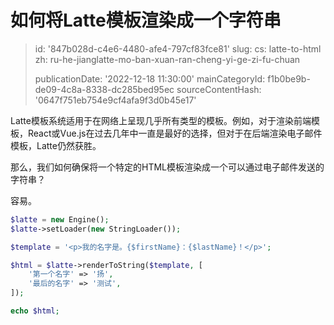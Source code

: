 如何将Latte模板渲染成一个字符串
==================

> id: '847b028d-c4e6-4480-afe4-797cf83fce81'
> slug:
> 	cs: latte-to-html
> 	zh: ru-he-jianglatte-mo-ban-xuan-ran-cheng-yi-ge-zi-fu-chuan
> 
> publicationDate: '2022-12-18 11:30:00'
> mainCategoryId: f1b0be9b-de09-4c8a-8338-dc285bed95ec
> sourceContentHash: '0647f751eb754e9cf4afa9f3d0b45e17'

Latte模板系统适用于在网络上呈现几乎所有类型的模板。例如，对于渲染前端模板，React或Vue.js在过去几年中一直是最好的选择，但对于在后端渲染电子邮件模板，Latte仍然获胜。

那么，我们如何确保将一个特定的HTML模板渲染成一个可以通过电子邮件发送的字符串？

容易。

```php
$latte = new Engine();
$latte->setLoader(new StringLoader());

$template = '<p>我的名字是。{$firstName}：{$lastName}！</p>';

$html = $latte->renderToString($template, [
	'第一个名字' => '扬',
	'最后的名字' => '测试',
]);

echo $html;
```
